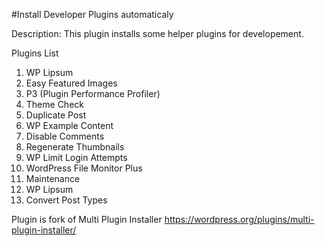 #Install Developer Plugins automaticaly

Description: This plugin installs some helper plugins for developement. 

Plugins List

1. WP Lipsum
2. Easy Featured Images
3. P3 (Plugin Performance Profiler)
4. Theme Check
5. Duplicate Post
6. WP Example Content
7. Disable Comments
8. Regenerate Thumbnails
9. WP Limit Login Attempts
10. WordPress File Monitor Plus
11. Maintenance
12. WP Lipsum
13. Convert Post Types


Plugin is fork of Multi Plugin Installer
https://wordpress.org/plugins/multi-plugin-installer/

